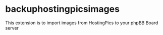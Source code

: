 # backuphostingpicsimages
This extension is to import images from HostingPics to your phpBB Board server
